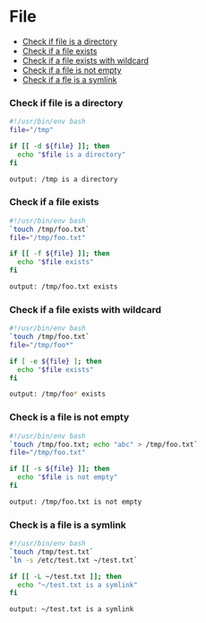# File

* [Check if file is a directory](#check-if-file-is-a-directory)
* [Check if a file exists](#check-if-a-file-exists)
* [Check if a file exists with wildcard](#check-if-a-file-exists-with-wildcard)
* [Check if a file is not empty](#check-is-a-file-is-not-empty)
* [Check if a fle is a symlink](#check-is-a-file-is-a-symlink)

### Check if file is a directory
```bash
#!/usr/bin/env bash
file="/tmp"

if [[ -d ${file} ]]; then
  echo "$file is a directory"
fi

output: /tmp is a directory
```

### Check if a file exists
```bash
#!/usr/bin/env bash
`touch /tmp/foo.txt`
file="/tmp/foo.txt"

if [[ -f ${file} ]]; then
  echo "$file exists"
fi

output: /tmp/foo.txt exists
```

### Check if a file exists with wildcard
```bash
#!/usr/bin/env bash
`touch /tmp/foo.txt`
file="/tmp/foo*"

if [ -e ${file} ]; then
  echo "$file exists"
fi

output: /tmp/foo* exists
```

### Check is a file is not empty
```bash
#!/usr/bin/env bash
`touch /tmp/foo.txt; echo "abc" > /tmp/foo.txt`
file="/tmp/foo.txt"

if [[ -s ${file} ]]; then
  echo "$file is not empty"
fi

output: /tmp/foo.txt is not empty
```

### Check is a file is a symlink
```bash
#!/usr/bin/env bash
`touch /tmp/test.txt`
`ln -s /etc/test.txt ~/test.txt`

if [[ -L ~/test.txt ]]; then
  echo "~/test.txt is a symlink"
fi

output: ~/test.txt is a symlink
```
